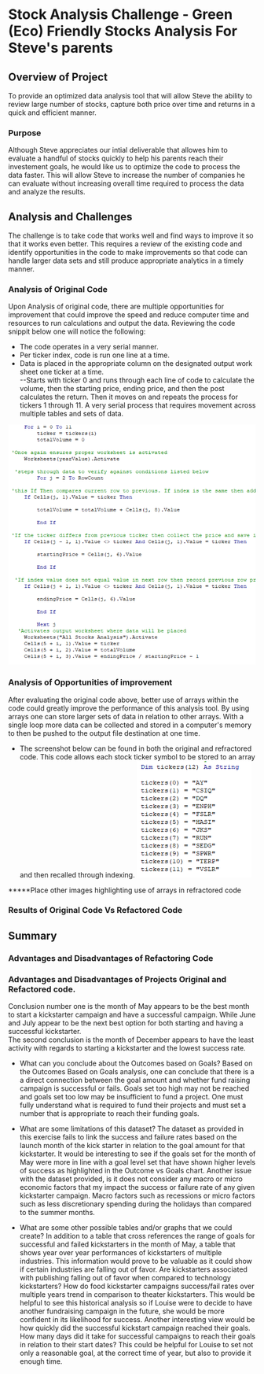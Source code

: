 # Stock Analysis Challenge - Green (Eco) Friendly Stocks Analysis For Steve's parents

## Overview of Project
To provide an optimized data analysis tool that will allow Steve the ability to review large number of stocks, capture both price over time and returns in a quick and efficient manner.

### Purpose
Although Steve appreciates our intial deliverable that allowes him to evaluate a handful of stocks quickly to help his parents reach their investement goals, he would like us to optimize the code to process the data faster.  This will allow Steve to increase the number of companies he can evaluate without increasing overall time required to process the data and analyze the results.

## Analysis and Challenges
The challenge is to take code that works well and find ways to improve it so that it works even better.  This requires a review of the existing code and identify opportunities in the code to make improvements so that code can handle larger data sets and still produce appropriate analytics in a timely manner.

### Analysis of Original Code

Upon Analysis of original code, there are multiple opportunities for improvement that could improve the speed and reduce computer time and resources to run calculations and output the data. Reviewing the code snippit below one will notice the following:

*  The code operates in a very serial manner. 
*  Per ticker index, code is run one line at a time.  
*  Data is placed in the appropriate column on the designated output work sheet one ticker at a time.  
    --Starts with ticker 0 and runs through each line of code to calculate the volume, then the starting price, ending price, and then the post calculates the return. Then it moves on and repeats the process for tickers 1 through 11. A very serial process that requires movement across multiple tables and sets of data.

![OriginalCodeLineByLineReduced](resources/OriginalCodeLineByLineReduced.png)


### Analysis of Opportunities of improvement
After evaluating the original code above, better use of arrays within the code could greatly improve the performance of this analysis tool.  By using arrays one can store larger sets of data in relation to other arrays.  With a single loop more data can be collected and stored in a computer's memory to then be pushed to the output file destination at one time.  

*   The screenshot below can be found in both the original and refractored code.  This code allows each stock ticker symbol to be stored to an array and then recalled through indexing.
![DimTickers](resources/DimTickers.PNG)

*****Place other images highlighting use of arrays in refractored code

### Results of Original Code Vs Refactored Code


## Summary

### Advantages and Disadvantages of Refactoring Code

### Advantages and Disadvantages of Projects Original and Refactored code.
Conclusion number one is the month of May appears to be the best month to start a kickstarter campaign and have a successful campaign.  While June and July appear to be the next best option for both starting and having a successful kickstarter.  
The second conclusion is the month of December appears to have the least activity with regards to starting a kickstarter and the lowest success rate.


- What can you conclude about the Outcomes based on Goals?
Based on the Outcomes Based on Goals analysis, one can conclude that there is a a direct connection between the goal amount and whether fund raising campaign is successful or fails.  Goals set too high may not be reached and goals set too low may be insufficient to fund a project.  One must fully understand what is required to fund their projects and must set a number that is appropriate to reach their funding goals. 

- What are some limitations of this dataset?
The dataset as provided in this exercise fails to link the success and failure rates based on the launch month of the kick starter in relation to the goal amount for that kickstarter.  It would be interesting to see if the goals set for the month of May were more in line with a goal level set that have shown higher levels of success as highlighted in the Outcome vs Goals chart. 
Another issue with the dataset provided, is it does not consider any macro or micro economic factors that my impact the success or failure rate of any given kickstarter campaign.  Macro factors such as recessions or micro factors such as less discretionary spending during the holidays than compared to the summer months.

- What are some other possible tables and/or graphs that we could create?
In addition to a table that cross references the range of goals for successful and failed kickstarters in the month of May, a table that shows year over year performances of kickstarters of multiple industries.  This information would prove to be valuable as it could show if certain industries are falling out of favor.  Are kickstarters associated with publishing falling out of favor when compared to technology kickstarters?  How do food kickstarter campaigns success/fail rates over multiple years trend in comparison to theater kickstarters.  This would be helpful to see this historical analysis so if Louise were to decide to have another fundraising campaign in the future, she would be more confident in its likelihood for success.
Another interesting view would be how quickly did the successful kickstart campaign reached their goals.  How many days did it take for successful campaigns to reach their goals in relation to their start dates?  This could be helpful for Louise to set not only a reasonable goal, at the correct time of year, but also to provide it enough time.